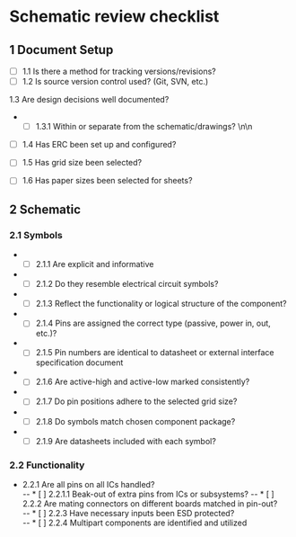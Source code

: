 # Schematic review checklist

## 1 Document Setup
* [ ] 1.1 Is there a method for tracking versions/revisions?	
* [ ] 1.2 Is source version control used? (Git, SVN, etc.)

1.3 Are design decisions well documented?	
- * [ ] 1.3.1 Within or separate from the schematic/drawings?	\n\n
* [ ] 1.4 Has ERC been set up and configured?	
* [ ] 1.5 Has grid size been selected?	
* [ ] 1.6 Has paper sizes been selected for sheets?	


## 2 Schematic
### 2.1 Symbols
- * [ ] 2.1.1 Are explicit and informative	
- * [ ] 2.1.2 Do they resemble electrical circuit symbols?
- * [ ] 2.1.3 Reflect the functionality or logical structure of the component?	
- * [ ] 2.1.4 Pins are assigned the correct type (passive, power in, out, etc.)?	
- * [ ] 2.1.5 Pin numbers are identical to datasheet or external interface specification document	
- * [ ] 2.1.6 Are active-high and active-low marked consistently?	
- * [ ] 2.1.7 Do pin positions adhere to the selected grid size?	
- * [ ] 2.1.8 Do symbols match chosen component package?	
- * [ ] 2.1.9 Are datasheets included with each symbol?	
### 2.2 Functionality
- 2.2.1 Are all pins on all ICs handled?	
-- * [ ] 2.2.1.1 Beak-out of extra pins from ICs or subsystems?	
-- * [ ] 2.2.2 Are mating connectors on different boards matched in pin-out?	
-- * [ ] 2.2.3 Have necessary inputs been ESD protected?	
-- * [ ] 2.2.4 Multipart components are identified and utilized	
